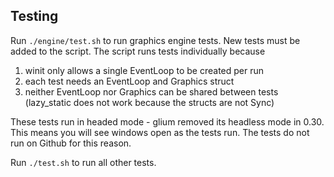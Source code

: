 ## Testing

Run `./engine/test.sh` to run graphics engine tests. New tests must be added to the script. The script runs tests individually because
   1. winit only allows a single EventLoop to be created per run
   2. each test needs an EventLoop and Graphics struct
   3. neither EventLoop nor Graphics can be shared between tests (lazy_static does not work because the structs are not Sync)

These tests run in headed mode - glium removed its headless mode in 0.30. This means you will see windows open as the tests run. The tests do not run on Github for this reason.

Run `./test.sh` to run all other tests.